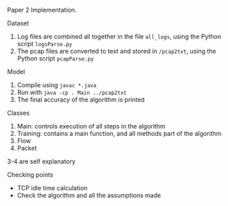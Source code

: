 Paper 2 Implementation.

Dataset

1. Log files are combined all together in the file `all_logs`, using the Python script `logsParse.py`
2. The pcap files are converted to text and stored in `/pcap2txt`, using the Python script `pcapParse.py` 

Model 

1. Compile using `javac *.java`
2. Run with `java -cp . Main ../pcap2txt`
5. The final accuracy of the algorithm is printed 

Classes

1. Main: controls execution of all steps in the algorithm
2. Training: contains a main function, and all methods part of the algorithm
3. Flow
4. Packet

3-4 are self explanatory

Checking points
- TCP idle time calculation
- Check the algorithm and all the assumptions made

